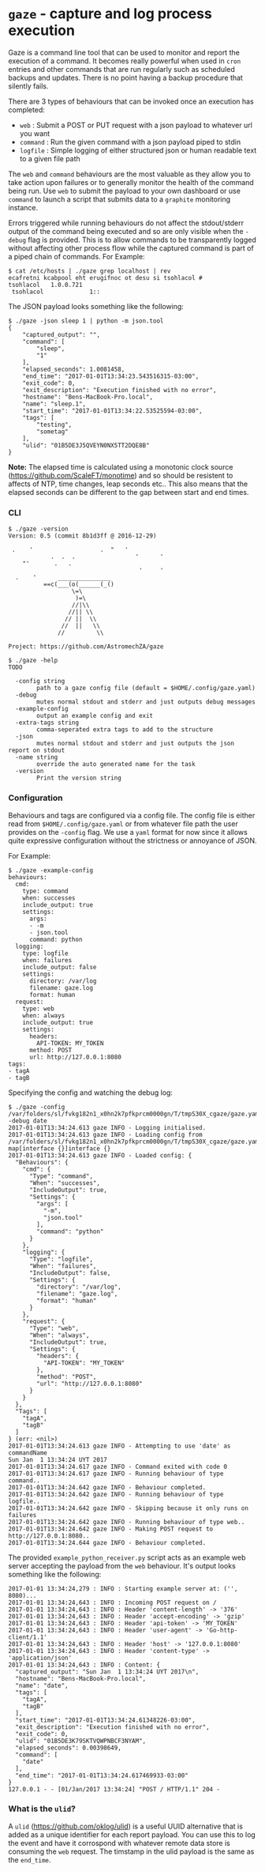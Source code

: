 # `gaze` - capture and log process execution
Gaze is a command line tool that can be used to monitor and report the execution of a command. It becomes really
powerful when used in `cron` entries and other commands that are run regularly such as scheduled backups and
updates. There is no point having a backup procedure that silently fails.

There are 3 types of behaviours that can be invoked once an execution has completed:
- `web` : Submit a POST or PUT request with a json payload to whatever url you want
- `command` : Run the given command with a json payload piped to stdin
- `logfile` : Simple logging of either structured json or human readable text to a given file path

The `web` and `command` behaviours are the most valuable as they allow you to take action upon failures or to 
generally monitor the health of the command being run. Use `web` to submit the payload to your own dashboard or 
use `command` to launch a script that submits data to a `graphite` monitoring instance.

Errors triggered while running behaviours do not affect the stdout/stderr output of the
command being executed and so are only visible when the `-debug` flag is provided. This is to allow commands to be
transparently logged without affecting other process flow while the captured command is part of a piped chain of
commands. For Example:

```
$ cat /etc/hosts | ./gaze grep localhost | rev
ecafretni kcabpool eht erugifnoc ot desu si tsohlacol #
tsohlacol	1.0.0.721
 tsohlacol             1::
```

The JSON payload looks something like the following:

```
$ ./gaze -json sleep 1 | python -m json.tool
{
    "captured_output": "",
    "command": [
        "sleep",
        "1"
    ],
    "elapsed_seconds": 1.0081458,
    "end_time": "2017-01-01T13:34:23.543516315-03:00",
    "exit_code": 0,
    "exit_description": "Execution finished with no error",
    "hostname": "Bens-MacBook-Pro.local",
    "name": "sleep.1",
    "start_time": "2017-01-01T13:34:22.53525594-03:00",
    "tags": [
        "testing",
        "sometag"
    ],
    "ulid": "01B5DE3J5QVEYN0NX5TT2DQE8B"
}
```

**Note:** The elapsed time is calculated using a monotonic clock source (https://github.com/ScaleFT/monotime) and 
so should be resistent to affects of NTP, time changes, leap seconds etc.. This also means that the elapsed seconds
can be different to the gap between start and end times.

### CLI

```
$ ./gaze -version
Version: 0.5 (commit 8b1d3ff @ 2016-12-29)

 .    '                   .  "   '
            .  .  .                 '      '
    "'       .   .
                                     '     '
  .    '      _______________
          ==c(___(o(______(_()
                  \=\
                   )=\
                  //|\\
                 //|| \\
                // ||  \\
               //  ||   \\
              //         \\

Project: https://github.com/AstromechZA/gaze
```

```
$ ./gaze -help
TODO

  -config string
    	path to a gaze config file (default = $HOME/.config/gaze.yaml)
  -debug
    	mutes normal stdout and stderr and just outputs debug messages
  -example-config
    	output an example config and exit
  -extra-tags string
    	comma-seperated extra tags to add to the structure
  -json
    	mutes normal stdout and stderr and just outputs the json report on stdout
  -name string
    	override the auto generated name for the task
  -version
    	Print the version string
```

### Configuration

Behaviours and tags are configured via a config file. The config file is either read from 
`$HOME/.config/gaze.yaml` or from whatever file path the user provides on the `-config` flag. We use a `yaml` 
format for now since it allows quite expressive configuration without the strictness or annoyance of JSON.

For Example:

```
$ ./gaze -example-config
behaviours:
  cmd:
    type: command
    when: successes
    include_output: true
    settings:
      args:
      - -m
      - json.tool
      command: python
  logging:
    type: logfile
    when: failures
    include_output: false
    settings:
      directory: /var/log
      filename: gaze.log
      format: human
  request:
    type: web
    when: always
    include_output: true
    settings:
      headers:
        API-TOKEN: MY_TOKEN
      method: POST
      url: http://127.0.0.1:8080
tags:
- tagA
- tagB
```

Specifying the config and watching the debug log:
```
$ ./gaze -config /var/folders/sl/fvkg182n1_x0hn2k7pfkprcm0000gn/T/tmpS30X_cgaze/gaze.yaml -debug date
2017-01-01T13:34:24.613 gaze INFO - Logging initialised.
2017-01-01T13:34:24.613 gaze INFO - Loading config from /var/folders/sl/fvkg182n1_x0hn2k7pfkprcm0000gn/T/tmpS30X_cgaze/gaze.yaml
map[interface {}]interface {}
2017-01-01T13:34:24.613 gaze INFO - Loaded config: {
  "Behaviours": {
    "cmd": {
      "Type": "command",
      "When": "successes",
      "IncludeOutput": true,
      "Settings": {
        "args": [
          "-m",
          "json.tool"
        ],
        "command": "python"
      }
    },
    "logging": {
      "Type": "logfile",
      "When": "failures",
      "IncludeOutput": false,
      "Settings": {
        "directory": "/var/log",
        "filename": "gaze.log",
        "format": "human"
      }
    },
    "request": {
      "Type": "web",
      "When": "always",
      "IncludeOutput": true,
      "Settings": {
        "headers": {
          "API-TOKEN": "MY_TOKEN"
        },
        "method": "POST",
        "url": "http://127.0.0.1:8080"
      }
    }
  },
  "Tags": [
    "tagA",
    "tagB"
  ]
} (err: <nil>)
2017-01-01T13:34:24.613 gaze INFO - Attempting to use 'date' as commandName
Sun Jan  1 13:34:24 UYT 2017
2017-01-01T13:34:24.617 gaze INFO - Command exited with code 0
2017-01-01T13:34:24.617 gaze INFO - Running behaviour of type command..
2017-01-01T13:34:24.642 gaze INFO - Behaviour completed.
2017-01-01T13:34:24.642 gaze INFO - Running behaviour of type logfile..
2017-01-01T13:34:24.642 gaze INFO - Skipping because it only runs on failures
2017-01-01T13:34:24.642 gaze INFO - Running behaviour of type web..
2017-01-01T13:34:24.642 gaze INFO - Making POST request to http://127.0.0.1:8080..
2017-01-01T13:34:24.644 gaze INFO - Behaviour completed.
```

The provided `example_python_receiver.py` script acts as an example web server accepting the payload from the
`web` behaviour. It's output looks something like the following:

```
2017-01-01 13:34:24,279 : INFO : Starting example server at: ('', 8080)...
2017-01-01 13:34:24,643 : INFO : Incoming POST request on /
2017-01-01 13:34:24,643 : INFO : Header 'content-length' -> '376'
2017-01-01 13:34:24,643 : INFO : Header 'accept-encoding' -> 'gzip'
2017-01-01 13:34:24,643 : INFO : Header 'api-token' -> 'MY_TOKEN'
2017-01-01 13:34:24,643 : INFO : Header 'user-agent' -> 'Go-http-client/1.1'
2017-01-01 13:34:24,643 : INFO : Header 'host' -> '127.0.0.1:8080'
2017-01-01 13:34:24,643 : INFO : Header 'content-type' -> 'application/json'
2017-01-01 13:34:24,643 : INFO : Content: {
  "captured_output": "Sun Jan  1 13:34:24 UYT 2017\n", 
  "hostname": "Bens-MacBook-Pro.local", 
  "name": "date", 
  "tags": [
    "tagA", 
    "tagB"
  ], 
  "start_time": "2017-01-01T13:34:24.61348226-03:00", 
  "exit_description": "Execution finished with no error", 
  "exit_code": 0, 
  "ulid": "01B5DE3K79SKTVQWPNBCF3NYAM", 
  "elapsed_seconds": 0.00398649, 
  "command": [
    "date"
  ], 
  "end_time": "2017-01-01T13:34:24.617469933-03:00"
}
127.0.0.1 - - [01/Jan/2017 13:34:24] "POST / HTTP/1.1" 204 -
```

### What is the `ulid`?

A `ulid` (https://github.com/oklog/ulid) is a useful UUID alternative that is added as a unique identifier for each
report payload. You can use this to log the event and have it corrospond with whatever remote data store
is consuming the `web` request. The timstamp in the ulid payload is the same as the `end_time`.

